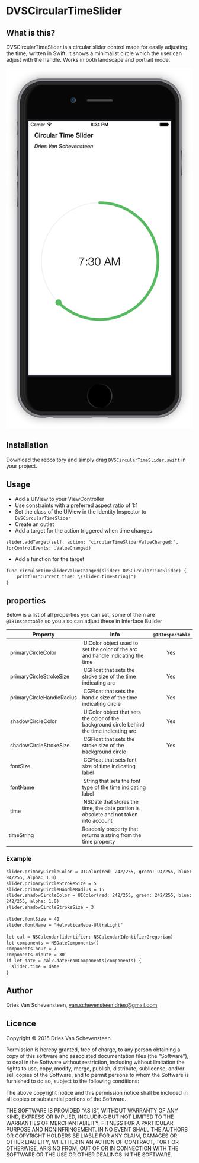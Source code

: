 # DVSCircularTimeSlider

## What is this?
DVSCircularTimeSlider is a circular slider control made for easily adjusting the time, written in Swift. It shows a minimalist circle which the user can adjust with the handle. Works in both landscape and portrait mode.

![screenshot](screenshot.png)

## Installation
Download the repository and simply drag `DVSCircularTimeSlider.swift` in your project.

## Usage
* Add a UIView to your ViewController
* Use constraints with a preferred aspect ratio of 1:1
* Set the class of the UIView in the Identity Inspector to `DVSCircularTimeSlider`
* Create an outlet
* Add a target for the action triggered when time changes
```
slider.addTarget(self, action: "circularTimeSliderValueChanged:", forControlEvents: .ValueChanged)
```
* Add a function for the target
```
func circularTimeSliderValueChanged(slider: DVSCircularTimeSlider) {
    println("Current time: \(slider.timeString)")
}
```

## properties

Below is a list of all properties you can set, some of them are `@IBInspectable` so you also can adjust these in Interface Builder

| Property      | Info          | `@IBInspectable`    |
| ------------- | ------------- | :-------------: |
| primaryCircleColor | UIColor object used to set the color of the arc and handle indicating the time | Yes |
| primaryCircleStrokeSize | CGFloat that sets the stroke size of the time indicating arc | Yes |
| primaryCircleHandleRadius | CGFloat that sets the handle size of the time indicating circle | Yes |
| shadowCircleColor | UIColor object that sets the color of the background circle behind the time indicating arc | Yes |
| shadowCircleStrokeSize | CGFloat that sets the stroke size of the background circle | Yes |
| fontSize | CGFloat that sets font size of time indicating label | |
| fontName | String that sets the font type of the time indicating label | |
| time | NSDate that stores the time, the date portion is obsolete and not taken into account | |
| timeString | Readonly property that returns a string from the time property | &nbsp; |

### Example

```
slider.primaryCircleColor = UIColor(red: 242/255, green: 94/255, blue: 94/255, alpha: 1.0)
slider.primaryCircleStrokeSize = 5
slider.primaryCircleHandleRadius = 15
slider.shadowCircleColor = UIColor(red: 242/255, green: 242/255, blue: 242/255, alpha: 1.0)
slider.shadowCircleStrokeSize = 3

slider.fontSize = 40
slider.fontName = "HelveticaNeue-UltraLight"

let cal = NSCalendar(identifier: NSCalendarIdentifierGregorian)
let components = NSDateComponents()
components.hour = 7
components.minute = 30
if let date = cal?.dateFromComponents(components) {
  slider.time = date
}
```

## Author
Dries Van Schevensteen, van.schevensteen.dries@gmail.com

## Licence
Copyright © 2015 Dries Van Schevensteen

Permission is hereby granted, free of charge, to any person obtaining a copy of this software and associated documentation files (the “Software”), to deal in the Software without restriction, including without limitation the rights to use, copy, modify, merge, publish, distribute, sublicense, and/or sell copies of the Software, and to permit persons to whom the Software is furnished to do so, subject to the following conditions:

The above copyright notice and this permission notice shall be included in all copies or substantial portions of the Software.

THE SOFTWARE IS PROVIDED “AS IS”, WITHOUT WARRANTY OF ANY KIND, EXPRESS OR IMPLIED, INCLUDING BUT NOT LIMITED TO THE WARRANTIES OF MERCHANTABILITY, FITNESS FOR A PARTICULAR PURPOSE AND NONINFRINGEMENT. IN NO EVENT SHALL THE AUTHORS OR COPYRIGHT HOLDERS BE LIABLE FOR ANY CLAIM, DAMAGES OR OTHER LIABILITY, WHETHER IN AN ACTION OF CONTRACT, TORT OR OTHERWISE, ARISING FROM, OUT OF OR IN CONNECTION WITH THE SOFTWARE OR THE USE OR OTHER DEALINGS IN THE SOFTWARE.

